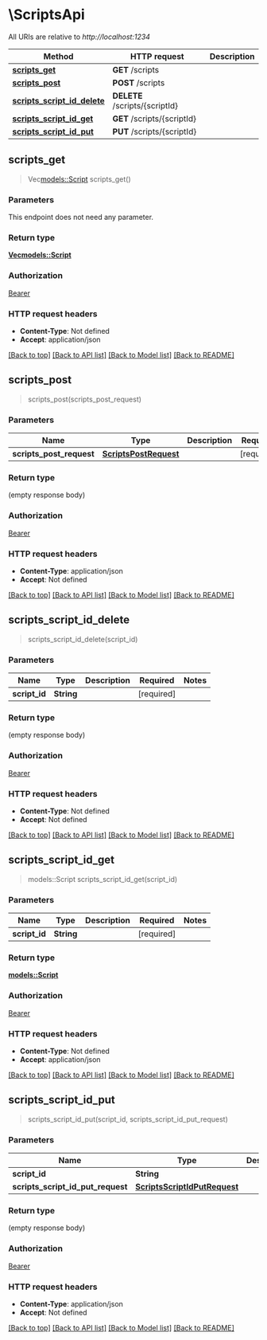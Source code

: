 # \ScriptsApi

All URIs are relative to *http://localhost:1234*

Method | HTTP request | Description
------------- | ------------- | -------------
[**scripts_get**](ScriptsApi.md#scripts_get) | **GET** /scripts | 
[**scripts_post**](ScriptsApi.md#scripts_post) | **POST** /scripts | 
[**scripts_script_id_delete**](ScriptsApi.md#scripts_script_id_delete) | **DELETE** /scripts/{scriptId} | 
[**scripts_script_id_get**](ScriptsApi.md#scripts_script_id_get) | **GET** /scripts/{scriptId} | 
[**scripts_script_id_put**](ScriptsApi.md#scripts_script_id_put) | **PUT** /scripts/{scriptId} | 



## scripts_get

> Vec<models::Script> scripts_get()


### Parameters

This endpoint does not need any parameter.

### Return type

[**Vec<models::Script>**](Script.md)

### Authorization

[Bearer](../README.md#Bearer)

### HTTP request headers

- **Content-Type**: Not defined
- **Accept**: application/json

[[Back to top]](#) [[Back to API list]](../README.md#documentation-for-api-endpoints) [[Back to Model list]](../README.md#documentation-for-models) [[Back to README]](../README.md)


## scripts_post

> scripts_post(scripts_post_request)


### Parameters


Name | Type | Description  | Required | Notes
------------- | ------------- | ------------- | ------------- | -------------
**scripts_post_request** | [**ScriptsPostRequest**](ScriptsPostRequest.md) |  | [required] |

### Return type

 (empty response body)

### Authorization

[Bearer](../README.md#Bearer)

### HTTP request headers

- **Content-Type**: application/json
- **Accept**: Not defined

[[Back to top]](#) [[Back to API list]](../README.md#documentation-for-api-endpoints) [[Back to Model list]](../README.md#documentation-for-models) [[Back to README]](../README.md)


## scripts_script_id_delete

> scripts_script_id_delete(script_id)


### Parameters


Name | Type | Description  | Required | Notes
------------- | ------------- | ------------- | ------------- | -------------
**script_id** | **String** |  | [required] |

### Return type

 (empty response body)

### Authorization

[Bearer](../README.md#Bearer)

### HTTP request headers

- **Content-Type**: Not defined
- **Accept**: Not defined

[[Back to top]](#) [[Back to API list]](../README.md#documentation-for-api-endpoints) [[Back to Model list]](../README.md#documentation-for-models) [[Back to README]](../README.md)


## scripts_script_id_get

> models::Script scripts_script_id_get(script_id)


### Parameters


Name | Type | Description  | Required | Notes
------------- | ------------- | ------------- | ------------- | -------------
**script_id** | **String** |  | [required] |

### Return type

[**models::Script**](Script.md)

### Authorization

[Bearer](../README.md#Bearer)

### HTTP request headers

- **Content-Type**: Not defined
- **Accept**: application/json

[[Back to top]](#) [[Back to API list]](../README.md#documentation-for-api-endpoints) [[Back to Model list]](../README.md#documentation-for-models) [[Back to README]](../README.md)


## scripts_script_id_put

> scripts_script_id_put(script_id, scripts_script_id_put_request)


### Parameters


Name | Type | Description  | Required | Notes
------------- | ------------- | ------------- | ------------- | -------------
**script_id** | **String** |  | [required] |
**scripts_script_id_put_request** | [**ScriptsScriptIdPutRequest**](ScriptsScriptIdPutRequest.md) |  | [required] |

### Return type

 (empty response body)

### Authorization

[Bearer](../README.md#Bearer)

### HTTP request headers

- **Content-Type**: application/json
- **Accept**: Not defined

[[Back to top]](#) [[Back to API list]](../README.md#documentation-for-api-endpoints) [[Back to Model list]](../README.md#documentation-for-models) [[Back to README]](../README.md)

